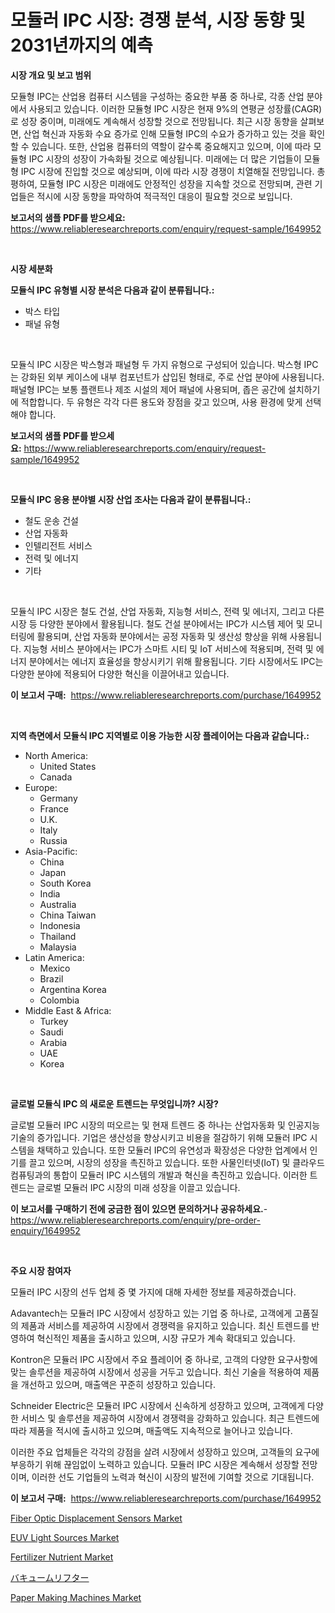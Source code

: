 <p><h1>모듈러 IPC 시장: 경쟁 분석, 시장 동향 및 2031년까지의 예측</h1></p><p><strong>시장 개요 및 보고 범위</strong></p>
<p><p>모듈형 IPC는 산업용 컴퓨터 시스템을 구성하는 중요한 부품 중 하나로, 각종 산업 분야에서 사용되고 있습니다. 이러한 모듈형 IPC 시장은 현재 9%의 연평균 성장률(CAGR)로 성장 중이며, 미래에도 계속해서 성장할 것으로 전망됩니다. 최근 시장 동향을 살펴보면, 산업 혁신과 자동화 수요 증가로 인해 모듈형 IPC의 수요가 증가하고 있는 것을 확인할 수 있습니다. 또한, 산업용 컴퓨터의 역할이 갈수록 중요해지고 있으며, 이에 따라 모듈형 IPC 시장의 성장이 가속화될 것으로 예상됩니다. 미래에는 더 많은 기업들이 모듈형 IPC 시장에 진입할 것으로 예상되며, 이에 따라 시장 경쟁이 치열해질 전망입니다. 총평하여, 모듈형 IPC 시장은 미래에도 안정적인 성장을 지속할 것으로 전망되며, 관련 기업들은 적시에 시장 동향을 파악하여 적극적인 대응이 필요할 것으로 보입니다.</p></p>
<p><strong>보고서의 샘플 PDF를 받으세요:</strong> <a href="https://www.reliableresearchreports.com/enquiry/request-sample/1649952">https://www.reliableresearchreports.com/enquiry/request-sample/1649952</a></p>
<p>&nbsp;</p>
<p><strong>시장 세분화</strong></p>
<p><strong>모듈식 IPC 유형별 시장 분석은 다음과 같이 분류됩니다.:</strong></p>
<p><ul><li>박스 타입</li><li>패널 유형</li></ul></p>
<p>&nbsp;</p>
<p><p>모듈식 IPC 시장은 박스형과 패널형 두 가지 유형으로 구성되어 있습니다. 박스형 IPC는 강화된 외부 케이스에 내부 컴포넌트가 삽입된 형태로, 주로 산업 분야에 사용됩니다. 패널형 IPC는 보통 플랜트나 제조 시설의 제어 패널에 사용되며, 좁은 공간에 설치하기에 적합합니다. 두 유형은 각각 다른 용도와 장점을 갖고 있으며, 사용 환경에 맞게 선택해야 합니다.</p></p>
<p><strong>보고서의 샘플 PDF를 받으세요:</strong>&nbsp;<a href="https://www.reliableresearchreports.com/enquiry/request-sample/1649952">https://www.reliableresearchreports.com/enquiry/request-sample/1649952</a></p>
<p>&nbsp;</p>
<p><strong> 모듈식 IPC 응용 분야별 시장 산업 조사는 다음과 같이 분류됩니다.:</strong></p>
<p><ul><li>철도 운송 건설</li><li>산업 자동화</li><li>인텔리전트 서비스</li><li>전력 및 에너지</li><li>기타</li></ul></p>
<p>&nbsp;</p>
<p><p>모듈식 IPC 시장은 철도 건설, 산업 자동화, 지능형 서비스, 전력 및 에너지, 그리고 다른 시장 등 다양한 분야에서 활용됩니다. 철도 건설 분야에서는 IPC가 시스템 제어 및 모니터링에 활용되며, 산업 자동화 분야에서는 공정 자동화 및 생산성 향상을 위해 사용됩니다. 지능형 서비스 분야에서는 IPC가 스마트 시티 및 IoT 서비스에 적용되며, 전력 및 에너지 분야에서는 에너지 효율성을 향상시키기 위해 활용됩니다. 기타 시장에서도 IPC는 다양한 분야에 적용되어 다양한 혁신을 이끌어내고 있습니다.</p></p>
<p><strong>이 보고서 구매:</strong>&nbsp; <a href="https://www.reliableresearchreports.com/purchase/1649952">https://www.reliableresearchreports.com/purchase/1649952</a></p>
<p>&nbsp;</p>
<p><strong>지역 측면에서 모듈식 IPC 지역별로 이용 가능한 시장 플레이어는 다음과 같습니다.:</strong></p>
<p><ul>
    <li>
        North America:
        <ul>
            <li>United States</li>
            <li>Canada</li>
        </ul>
    </li>
    <li>
        Europe:
        <ul>
            <li>Germany</li>
            <li>France</li>
            <li>U.K.</li>
            <li>Italy</li>
            <li>Russia</li>
        </ul>
    </li>
    <li>
        Asia-Pacific:
        <ul>
            <li>China</li>
            <li>Japan</li>
            <li>South Korea</li>
            <li>India</li>
            <li>Australia</li>
            <li>China Taiwan</li>
            <li>Indonesia</li>
            <li>Thailand</li>
            <li>Malaysia</li>
        </ul>
    </li>
    <li>
        Latin America:
        <ul>
            <li>Mexico</li>
            <li>Brazil</li>
            <li>Argentina Korea</li>
            <li>Colombia</li>
        </ul>
    </li>
    <li>
        Middle East & Africa:
        <ul>
            <li>Turkey</li>
            <li>Saudi</li>
            <li>Arabia</li>
            <li>UAE</li>
            <li>Korea</li>
        </ul>
    </li>
    </ul></p>
<p>&nbsp;</p>
<p><strong>글로벌 모듈식 IPC 의 새로운 트렌드는 무엇입니까? 시장?</strong></p>
<p><p>글로벌 모듈러 IPC 시장의 떠오르는 및 현재 트렌드 중 하나는 산업자동화 및 인공지능 기술의 증가입니다. 기업은 생산성을 향상시키고 비용을 절감하기 위해 모듈러 IPC 시스템을 채택하고 있습니다. 또한 모듈러 IPC의 유연성과 확장성은 다양한 업계에서 인기를 끌고 있으며, 시장의 성장을 촉진하고 있습니다. 또한 사물인터넷(IoT) 및 클라우드 컴퓨팅과의 통합이 모듈러 IPC 시스템의 개발과 혁신을 촉진하고 있습니다. 이러한 트렌드는 글로벌 모듈러 IPC 시장의 미래 성장을 이끌고 있습니다.</p></p>
<p><strong>이 보고서를 구매하기 전에 궁금한 점이 있으면 문의하거나 공유하세요.</strong>- <a href="https://www.reliableresearchreports.com/enquiry/pre-order-enquiry/1649952">https://www.reliableresearchreports.com/enquiry/pre-order-enquiry/1649952</a></p>
<p>&nbsp;</p>
<p><strong>주요 시장 참여자</strong></p>
<p><p>모듈러 IPC 시장의 선두 업체 중 몇 가지에 대해 자세한 정보를 제공하겠습니다. </p><p>Adavantech는 모듈러 IPC 시장에서 성장하고 있는 기업 중 하나로, 고객에게 고품질의 제품과 서비스를 제공하여 시장에서 경쟁력을 유지하고 있습니다. 최신 트렌드를 반영하여 혁신적인 제품을 출시하고 있으며, 시장 규모가 계속 확대되고 있습니다. </p><p>Kontron은 모듈러 IPC 시장에서 주요 플레이어 중 하나로, 고객의 다양한 요구사항에 맞는 솔루션을 제공하여 시장에서 성공을 거두고 있습니다. 최신 기술을 적용하여 제품을 개선하고 있으며, 매출액은 꾸준히 성장하고 있습니다. </p><p>Schneider Electric은 모듈러 IPC 시장에서 신속하게 성장하고 있으며, 고객에게 다양한 서비스 및 솔루션을 제공하여 시장에서 경쟁력을 강화하고 있습니다. 최근 트렌드에 따라 제품을 적시에 출시하고 있으며, 매출액도 지속적으로 늘어나고 있습니다. </p><p>이러한 주요 업체들은 각각의 강점을 살려 시장에서 성장하고 있으며, 고객들의 요구에 부응하기 위해 끊임없이 노력하고 있습니다. 모듈러 IPC 시장은 계속해서 성장할 전망이며, 이러한 선도 기업들의 노력과 혁신이 시장의 발전에 기여할 것으로 기대됩니다.</p></p>
<p><strong>이 보고서 구매:</strong>&nbsp;&nbsp;<a href="https://www.reliableresearchreports.com/purchase/1649952">https://www.reliableresearchreports.com/purchase/1649952</a></p>
<p><p><a href="https://github.com/irfadac/Market-Research-Report-List-2/blob/main/fiber-optic-displacement-sensors-market.md">Fiber Optic Displacement Sensors Market</a></p><p><a href="https://github.com/myacatherineblakecaczo9vcsw/Market-Research-Report-List-2/blob/main/euv-light-sources-market.md">EUV Light Sources Market</a></p><p><a href="https://automatic-knee-4c7.notion.site/Fertilizer-Nutrient-Market-Challenges-Opportunities-and-Growth-Drivers-and-Major-Market-Players-f-8db4201d989a4e1f806bb5d26f713803">Fertilizer Nutrient Market</a></p><p><a href="https://github.com/Sophiaard2003/Market-Research-Report-List-1/blob/main/507070310732.md">バキュームリフター</a></p><p><a href="https://view.publitas.com/reportprime-1/paper-making-machines-market-provides-detailed-segmentation-of-this-market-based-on-type-application-and-region-and-forecast-for-the-period-from-2024-2031/">Paper Making Machines Market</a></p></p>
